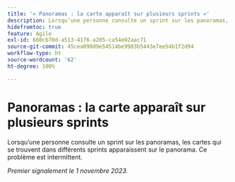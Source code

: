 ```yaml
---
title: '« Panoramas : la carte apparaît sur plusieurs sprints »'
description: Lorsqu’une personne consulte un sprint sur les panoramas, les cartes qui se trouvent dans différents sprints apparaissent sur le panorama. Ce problème est intermittent.
hidefromtoc: true
feature: Agile
exl-id: 660cb70d-a513-4176-a205-ca54e02aac71
source-git-commit: 45cea090d9e54514be9983b5443e7ee54b1f2d94
workflow-type: ht
source-wordcount: '62'
ht-degree: 100%

---
```


# Panoramas : la carte apparaît sur plusieurs sprints

Lorsqu’une personne consulte un sprint sur les panoramas, les cartes qui se trouvent dans différents sprints apparaissent sur le panorama. Ce problème est intermittent.

_Premier signalement le 1 novembre 2023._
